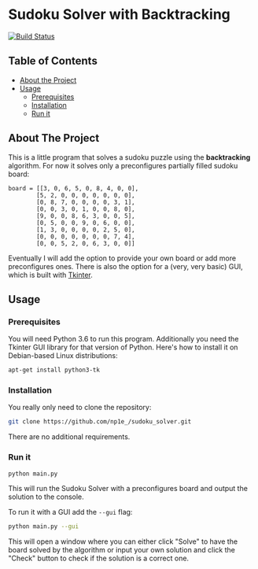 # Sudoku Solver with Backtracking

<!-- PROJECT SHIELDS -->
<!--
*** I'm using markdown "reference style" links for readability.
*** Reference links are enclosed in brackets [ ] instead of parentheses ( ).
*** See the bottom of this document for the declaration of the reference variables
*** for contributors-url, forks-url, etc. This is an optional, concise syntax you may use.
*** https://www.markdownguide.org/basic-syntax/#reference-style-links
-->
[![Build Status](https://travis-ci.com/np1e/sudoku_solver.svg?branch=master)](https://travis-ci.com/np1e/sudoku_solver)


<!-- TABLE OF CONTENTS -->
## Table of Contents

* [About the Project](#about-the-project)
* [Usage](#usage)
  * [Prerequisites](#prerequisites)
  * [Installation](#installation)
  * [Run it](#run-it)




<!-- ABOUT THE PROJECT -->
## About The Project

This is a little program that solves a sudoku puzzle using the **backtracking** algorithm. For now it solves only a preconfigures partially filled sudoku board:
```
board = [[3, 0, 6, 5, 0, 8, 4, 0, 0],
        [5, 2, 0, 0, 0, 0, 0, 0, 0],
        [0, 8, 7, 0, 0, 0, 0, 3, 1],
        [0, 0, 3, 0, 1, 0, 0, 8, 0],
        [9, 0, 0, 8, 6, 3, 0, 0, 5],
        [0, 5, 0, 0, 9, 0, 6, 0, 0],
        [1, 3, 0, 0, 0, 0, 2, 5, 0],
        [0, 0, 0, 0, 0, 0, 0, 7, 4],
        [0, 0, 5, 2, 0, 6, 3, 0, 0]]
```
Eventually I will add the option to provide your own board or add more preconfigures ones. There is also the option for a (very, very basic) GUI, which is built with [Tkinter](https://docs.python.org/3/library/tkinter.html).

<!-- GETTING STARTED -->
## Usage

### Prerequisites

You will need Python 3.6 to run this program. Additionally you need the Tkinter GUI library for that version of Python. Here's how to install it on Debian-based Linux distributions:
```sh
apt-get install python3-tk
```

### Installation

You really only need to clone the repository:
```sh
git clone https://github.com/np1e_/sudoku_solver.git
```
There are no additional requirements.

### Run it

```sh
python main.py
```
This will run the Sudoku Solver with a preconfigures board and output the solution to the console.

To run it with a GUI add the `--gui` flag:
```sh
python main.py --gui
```
This will open a window where you can either click "Solve" to have the board solved by the algorithm or input your own solution and click the "Check" button to check if the solution is a correct one.
